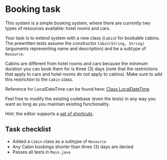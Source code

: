 # Booking task

This system is a simple booking system, where there are currently two types of resources available: hotel rooms and cars.

Your task is to extend system with a new class (`Cabin`) for bookable cabins.
The prewritten tests assume the constructor `Cabin(String, String)` (arguments representing name and description) and be a subtype of `Resource`.

Cabins are different from hotel rooms and cars because the minimum duration you can book them for is three (3) days (note that the restrictions that apply to cars and hotel rooms do not apply to cabins).
Make sure to add this restriction to the `Cabin` class. 

Reference for LocalDateTime can be found here: <a href="https://docs.oracle.com/javase/8/docs/api/java/time/LocalDateTime.html" target="_blank" >Class LocalDateTime</a>

Feel free to modify the existing codebase (even the tests) in any way you want as long as you maintain existing functionality.

Hint: the editor supports a [set of shortcuts](https://github.com/ajaxorg/ace/wiki/Default-Keyboard-Shortcuts).

## Task checklist
* Added a `Cabin` class as a subtype of `Resource`
* Any Cabin bookings shorter than three (3) days are denied
* Passes all tests in `Main.java`
